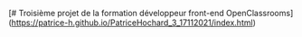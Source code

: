 [# Troisième projet de la formation développeur front-end OpenClassrooms] (https://patrice-h.github.io/PatriceHochard_3_17112021/index.html)
